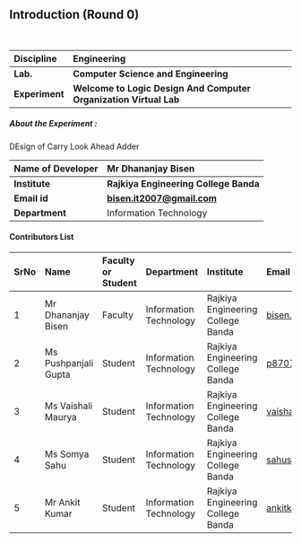 ## Introduction (Round 0)

<br>

<b>Discipline | <b>Engineering
:--|:--|
<b> Lab. | <b>Computer Science and Engineering
<b> Experiment|     <b> Welcome to Logic Design And Computer Organization Virtual Lab



<h5> About the Experiment : </h5>
DEsign of Carry Look Ahead Adder

<b>Name of Developer | <b> Mr Dhananjay Bisen
:--|:--|
<b> Institute | <b> Rajkiya Engineering College Banda
<b> Email id|     <b> bisen.it2007@gmail.com
<b> Department | Information Technology

#### Contributors List

SrNo | Name | Faculty or Student | Department| Institute | Email id
:--|:--|:--|:--|:--|:--|
1 |  Mr Dhananjay Bisen  | Faculty |Information Technology | Rajkiya Engineering College Banda |bisen.it2007@gmail.com 
2 |Ms Pushpanjali Gupta| Student | Information Technology | Rajkiya Engineering College Banda  |p8707583503@gmail.com
3 | Ms Vaishali Maurya | Student | Information Technology  | Rajkiya Engineering College Banda |vaishalimaurya1200@gmail.com
4 | Ms Somya Sahu  | Student |   Information Technology| Rajkiya Engineering College Banda  |sahusomya2000@gmail.com
5 | Mr Ankit Kumar  | Student | Information Technology | Rajkiya Engineering College Banda  |ankitkuntal18@gmail.com


<br>

